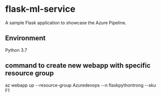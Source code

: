 # flask-ml-service
A sample Flask application to showcase the Azure Pipeline.

## Environment
Python 3.7

## command to create new webapp with specific resource group
az webapp up --resource-group Azuredevops --n flaskpythontrong --sku F1

